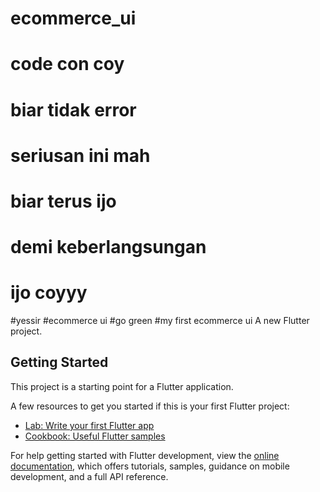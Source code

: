 # ecommerce_ui
# code con coy
# biar tidak error
# seriusan ini mah
# biar terus ijo
# demi keberlangsungan
# ijo coyyy
#yessir
#ecommerce ui
#go green
#my first ecommerce ui
A new Flutter project.

## Getting Started

This project is a starting point for a Flutter application.

A few resources to get you started if this is your first Flutter project:

- [Lab: Write your first Flutter app](https://docs.flutter.dev/get-started/codelab)
- [Cookbook: Useful Flutter samples](https://docs.flutter.dev/cookbook)

For help getting started with Flutter development, view the
[online documentation](https://docs.flutter.dev/), which offers tutorials,
samples, guidance on mobile development, and a full API reference.

